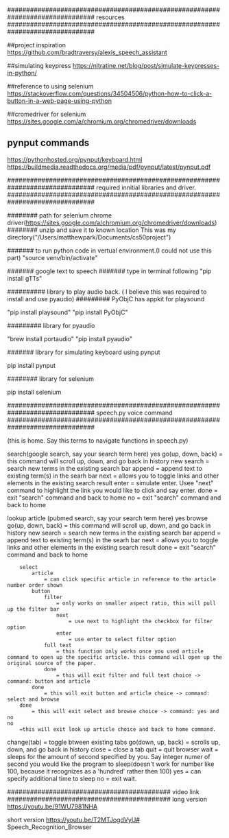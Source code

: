 ###############################################################################
resources
###############################################################################


##project inspiration
https://github.com/bradtraversy/alexis_speech_assistant

##simulating keypress 
https://nitratine.net/blog/post/simulate-keypresses-in-python/

##reference to using selenium
https://stackoverflow.com/questions/34504506/python-how-to-click-a-button-in-a-web-page-using-python


##cromedriver for selenium
https://sites.google.com/a/chromium.org/chromedriver/downloads

## pynput commands
https://pythonhosted.org/pynput/keyboard.html
https://buildmedia.readthedocs.org/media/pdf/pynput/latest/pynput.pdf


###############################################################################
required innitial libraries and driver.
###############################################################################


######## path for selenium chrome driver(https://sites.google.com/a/chromium.org/chromedriver/downloads)
######## unzip and save it to known location
This was my directory("/Users/matthewpark/Documents/cs50project")


####### to run python code in vertual environment.(I could not use this part)
"source venv/bin/activate"


####### google text to speech 
####### type in terminal following
"pip install gTTs"

########## library to play audio back. ( I believe this was required to install and use pyaudio)
######### PyObjC has appkit for playsound

"pip install playsound"
"pip install PyObjC"

######### library for pyaudio

"brew install portaudio"
"pip install pyaudio"


####### library for simulating keyboard using pynput

pip install pynput

######## library for selenium

pip install selenium


###############################################################################
speech.py voice command
###############################################################################

(this is home. Say this terms to navigate functions in speech.py)

search(google search, say your search term here)
    yes
        go(up, down, back)
            = this command will scroll up, down, and go back in history
        new search
            = search new terms in the existing search bar
        append
            = append text to existing term(s) in the searh bar
        next
            = allows you to toggle links and other elements in the existing search result
        enter
            = simulate enter. Usee "next" command to highlight the link you would like to click and say enter.
        done
            = exit "search" command and back to home 
    no
        = exit "search" command and back to home
    
lookup article (pubmed search, say your search term here)
    yes
        browse
            go(up, down, back)
                = this command will scroll up, down, and go back in history
            new search
                = search new terms in the existing search bar
            append
                = append text to existing term(s) in the searh bar
            next
                = allows you to toggle links and other elements in the existing search result
            done
                = exit "search" command and back to home

        select
            article
                = can click specific article in reference to the article number order shown
            button
                filter
                    = only works on smaller aspect ratio, this will pull up the filter bar
                    next
                        = use next to highlight the checkbox for filter option
                    enter
                        = use enter to select filter option
                full text
                    = this function only works once you used article command to open up the specific article. this command will open up the original source of the paper.
                done
                    = this will exit filter and full text choice -> command: button and article
            done
                = this will exit button and article choice -> command: select and browse
        done
            = this will exit select and browse choice -> command: yes and no
    no
        =this will exit look up article choice and back to home command.

change(tab)
    = toggle btween existing tabs
go(down, up, back) 
    = scrolls up, down, and go back in history
close
    = close a tab
quit
    = quit browser
wait
    = sleeps for the amount of second specified by you. Say integer numer of second you would like the program to sleep(doesn't work for number like 100, because it recognizes as a 'hundred' rather then 100)
    yes
        = can specify additional time to sleep
    no
        = exit wait.


###########################################
video link
###########################################
long version
https://youtu.be/91WU7981NHA

short version
https://youtu.be/T2MTJogdVyU# Speech_Recognition_Browser